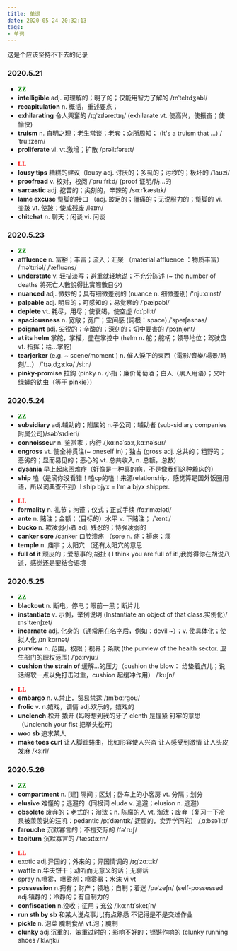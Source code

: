 ```yaml
---
title: 单词
date: 2020-05-24 20:32:13
tags: 
- 单词
---
```


这是个应该坚持不下去的记录 


<!--more-->

### 2020.5.21


>  
- <font color=green face="微软雅黑">**ZZ**</font>
- **intelligible** adj. 可理解的；明了的；仅能用智力了解的 /ɪnˈtelɪdʒəbl/
- **recapitulation** n. 概括，重述要点；
- **exhilarating** 令人興奮的  /ɪɡˈzɪləreɪtɪŋ/  (exhilarate vt. 使高兴，使振奋；使愉快)
- **truism** n. 自明之理；老生常谈；老套；众所周知； (It's a truism that ...) /ˈtruːɪzəm/ 
- **proliferate** vi. vt.激增；扩散 /prəˈlɪfəreɪt/ 


>  
- <font color=red face="微软雅黑">**LL**</font>
- **lousy tips** 糟糕的建议（lousy adj. 讨厌的；多虱的；污秽的；极坏的 /ˈlaʊzi/
- **proofread** v. 校对，校阅   /ˈpruːfriːd/  (proof 证明/防...的
- **sarcastic** adj. 挖苦的；尖刻的，辛辣的  /sɑːrˈkæstɪk/ 
- **lame excuse** 蹩脚的接口 （adj. 跛足的；僵痛的；无说服力的；蹩脚的 vi. 变跛 vt. 使跛；使成残废  /leɪm/
- **chitchat** n. 聊天；闲谈 vi. 闲谈




### 2020.5.23

>  
- <font color=green face="微软雅黑">**ZZ**</font>
- **affluence** n. 富裕；丰富；流入；汇聚 （material affluence ：物质丰富） /məˈtɪriəl/  /ˈæfluəns/
- **understate** v. 轻描淡写；避重就轻地说；不充分陈述 (~ the number of deaths 將死亡人數說得比實際數目少)  
- **nuanced** adj. 微妙的；具有细微差别的 (nuance n. 细微差别)  /'njuːɑːnst/ 
- **palpable** adj. 明显的；可感知的；易觉察的   /ˈpælpəbl/
- **deplete** vt. 耗尽，用尽；使衰竭，使空虚  /dɪˈpliːt/ 
- **spaciousness** n. 宽敞；宽广；空间感 (詞根：space)  /ˈspeɪʃəsnəs/ 
- **poignant** adj. 尖锐的；辛酸的；深刻的；切中要害的 /ˈpɔɪnjənt/ 
- **at its helm** 掌舵，掌權，盡在掌控中 (helm n. 舵；舵柄；领导地位；驾驶盘 vt. 指挥；给...掌舵)
- **tearjerker** (e.g. ~ scene/moment ) n. 催人淚下的東西（電影/音樂/場景/時刻/...）  /'tɪə,dʒɜːkə/ /siːn/
- **pinky-promise** 拉鉤  (pinky n. 小指；廉价葡萄酒；白人（黑人用语）；叉叶绿蝇的幼虫（等于 pinkie）)


### 2020.5.24

>  
- <font color=green face="微软雅黑">**ZZ**</font>
- **subsidiary** adj.辅助的；附属的  n.子公司；辅助者 (sub-sidiary companies 附属公司)/səbˈsɪdieri/ 
- **connoisseur** n. 鉴赏家；内行  /ˌkɑːnəˈsɜːr,ˌkɑːnəˈsʊr/ 
- **engross** vt. 使全神贯注(~ oneself in)；独占 (gross adj. 总共的；粗野的；恶劣的；显而易见的；恶心的
vt. 总共收入 n. 总额，总数)
- **dysania** 早上起床困难症（好像是一种真的病，不是像我们这种赖床的）
- **ship** 嗑（是滴你没看错！嗑cp的嗑！来源relationship，感觉算是国外饭圈用语，所以词典查不到）I ship bjyx = I‘m a bjyx shipper.

>  
- <font color=red face="微软雅黑">**LL**</font>
- **formality** n. 礼节；拘谨；仪式；正式手续  /fɔːrˈmæləti/ 
- **ante**  n. 赌注；金额；（目标的）水平 v. 下赌注；  /ˈænti/
- **bucko** n. 欺凌弱小者 adj. 残忍的；恃强凌弱的
- **canker sore** /canker 口腔溃疡 （sore n. 疡；褥疮；痍
- **temple** n. 庙宇；太阳穴 （还有太阳穴的意思
- **full of it**  顽皮的；爱惹事的;胡扯 ( I think you are full of it!,我觉得你在胡说八道，感觉还是要结合语境


### 2020.5.25

>  
- <font color=green face="微软雅黑">**ZZ**</font>
- **blackout** n. 断电，停电；眼前一黑；断片儿
- **instantiate** v.  示例，举例说明  (Instantiate an object of that class.实例化)/ɪns'tænʃɪet/ 
- **incarnate** adj. 化身的（通常用在名字后，例如：devil ~）；v. 使具体化；使拟人化  /ɪn'kɑrnət/ 
- **purview** n. 范围，权限；视界；条款 (the purview of the health sector. 卫生部门的职权范围) /ˈpɜːrvjuː/ 
- **cushion the strain of** 缓解…的压力（cushion the blow： 给垫着点儿；说话绵软一点以免打击过重，cushion 起缓冲作用）  /ˈkʊʃn/

>  
- <font color=red face="微软雅黑">**LL**</font>
- **embargo**  n. v.禁止，贸易禁运 /ɪmˈbɑːrɡoʊ/ 
- **frolic** v. n.嬉戏，调情 adj.欢乐的，嬉戏的
- **unclench** 松开 撬开 (妈呀想到我的牙了 clenth 是握紧 钉牢的意思 （Unclench your fist 把拳头松开）
- **woo sb** 追求某人
- **make toes curl** 让人脚趾蜷曲，比如形容使人兴奋 让人感受到激情 让人头皮发麻  /kɜːrl/ 

### 2020.5.26
>  
- <font color=green face="微软雅黑">**ZZ**</font>
- **compartment** n. [建] 隔间；区划；卧车上的小客房 vt. 分隔；划分
- **elusive** 难懂的；逃避的（同根词 elude v. 逃避；elusion n. 逃避）
- **obsolete** 废弃的；老式的；淘汰；n. 陈腐的人 vt. 淘汰；废弃（复习一下冷泉被羡羡说的汪叽：pedantic  /pɪˈdæntɪk/  迂腐的，卖弄学问的）  /ˌɑːbsəˈliːt/
- **farouche** 沉默寡言的；不擅交际的  /fə'rʊʃ/ 
- **taciturn** 沉默寡言的  /ˈtæsɪtɜːrn/ 

>  
- <font color=red face="微软雅黑">**LL**</font>
- exotic adj.异国的；外来的；异国情调的  /ɪɡˈzɑːtɪk/ 
- waffle n.华夫饼干；动听而无意义的话；无聊话
- spray n.喷雾，喷雾剂；喷雾器；水沫 vi vt
- **possession** n.拥有；财产；领地；自制；着迷  /pəˈzeʃn/  (self-possessed adj.镇静的；冷静的；有自制力的
- **confiscation** n.没收；征用；充公  /ˌkɑːnfɪˈskeɪʃn/ 
- **run sth by sb** 和某人说点事儿(有点熟悉 不记得是不是交过作业
- **pickle** n. 泡菜 腌制食品 vt.泡；腌制
- **clunky** adj.沉重的，笨重过时的；影响不好的；铿锵作响的 (clunky running shoes   /ˈklʌŋki/ 
